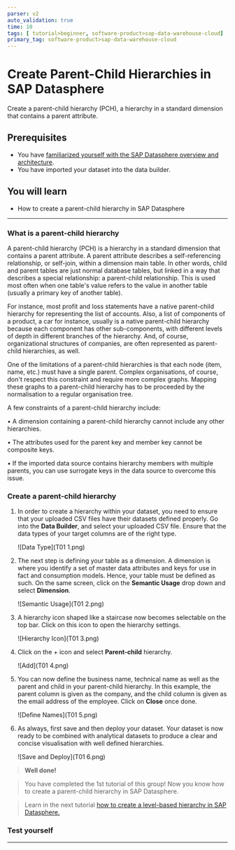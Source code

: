 ```yaml
---
parser: v2
auto_validation: true
time: 10
tags: [ tutorial>beginner, software-product>sap-data-warehouse-cloud]
primary_tag: software-product>sap-data-warehouse-cloud
---
```


# Create Parent-Child Hierarchies in SAP Datasphere
<!-- description --> Create a parent-child hierarchy (PCH), a hierarchy in a standard dimension that contains a parent attribute.

## Prerequisites
 - You have [familiarized yourself with the SAP Datasphere overview and architecture](data-warehouse-cloud-2-interface).
 - You have imported your dataset into the data builder.


## You will learn
  - How to create a parent-child hierarchy in SAP Datasphere

---

### What is a parent-child hierarchy


A parent-child hierarchy (PCH) is a hierarchy in a standard dimension that contains a parent attribute. A parent attribute describes a self-referencing relationship, or self-join, within a dimension main table. In other words, child and parent tables are just normal database tables, but linked in a way that describes a special relationship: a parent-child relationship. This is used most often when one table's value refers to the value in another table (usually a primary key of another table).

For instance, most profit and loss statements have a native parent-child hierarchy for representing the list of accounts. Also, a list of components of a product, a car for instance, usually is a native parent-child hierarchy because each component has other sub-components, with different levels of depth in different branches of the hierarchy. And, of course, organizational structures of companies, are often represented as parent-child hierarchies, as well.

One of the limitations of a parent-child hierarchies is that each node (item, name, etc.) must have a single parent. Complex organisations, of course, don't respect this constraint and require more complex graphs. Mapping these graphs to a parent-child hierarchy has to be proceeded by the normalisation to a regular organisation tree.

A few constraints of a parent-child hierarchy include:

•	A dimension containing a parent-child hierarchy cannot include any other hierarchies.

•	The attributes used for the parent key and member key cannot be composite keys.

•	If the imported data source contains hierarchy members with multiple parents, you can use surrogate keys in the data source to overcome this issue.



### Create a parent-child hierarchy


1. In order to create a hierarchy within your dataset, you need to ensure that your uploaded CSV files have their datasets defined properly. Go into the **Data Builder**, and select your uploaded CSV file. Ensure that the data types of your target columns are of the right type.

    ![Data Type](T01 1.png)

2. The next step is defining your table as a dimension. A dimension is where you identify a set of master data attributes and keys for use in fact and consumption models. Hence, your table must be defined as such. On the same screen, click on the **Semantic Usage** drop down and select **Dimension**.

    ![Semantic Usage](T01 2.png)

3. A hierarchy icon shaped like a staircase now becomes selectable on the top bar. Click on this icon to open the hierarchy settings.

    ![Hierarchy Icon](T01 3.png)

4. Click on the + icon and select **Parent-child** hierarchy.

    <!-- border -->![Add](T01 4.png)

5. You can now define the business name, technical name as well as the parent and child in your parent-child hierarchy. In this example, the parent column is given as the company, and the child column is given as the email address of the employee. Click on **Close** once done.

    <!-- border -->![Define Names](T01 5.png)

6. As always, first save and then deploy your dataset. Your dataset is now ready to be combined with analytical datasets to produce a clear and concise visualisation with well defined hierarchies.

    ![Save and Deploy](T01 6.png)

>**Well done!**

> You have completed the 1st tutorial of this group! Now you know how to create a parent-child hierarchy in SAP Datasphere.

> Learn in the next tutorial [how to create a level-based hierarchy in SAP Datasphere.](data-warehouse-cloud-parent-child-hierarchies)



### Test yourself







---
